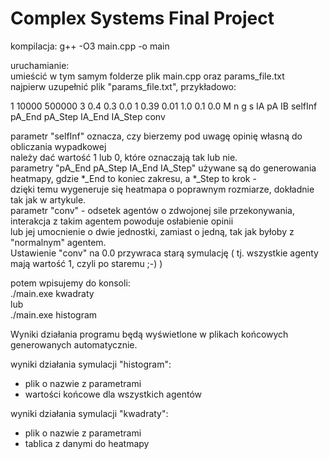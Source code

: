 # Complex Systems Final Project
kompilacja:
g++ -O3 main.cpp -o main

uruchamianie:\
umieścić w tym samym folderze plik main.cpp oraz params_file.txt\
najpierw uzupełnić plik "params_file.txt", przykładowo:

1 10000 500000 3 0.4 0.3 0.0 1 0.39 0.01 1.0 0.1 0.0
M n       g    s IA  pA  IB selfInf  pA_End pA_Step IA_End IA_Step conv

parametr "selfInf" oznacza, czy bierzemy pod uwagę opinię własną do obliczania wypadkowej\
należy dać wartość 1 lub 0, które oznaczają tak lub nie.\
parametry "pA_End pA_Step IA_End IA_Step" używane są do generowania heatmapy, gdzie *_End to koniec zakresu, a *_Step to krok -\
dzięki temu wygeneruje się heatmapa o poprawnym rozmiarze, dokładnie tak jak w artykule.\
parametr "conv" - odsetek agentów o zdwojonej sile przekonywania, interakcja z takim agentem powoduje osłabienie opinii\
lub jej umocnienie o dwie jednostki, zamiast o jedną, tak jak byłoby z "normalnym" agentem.\
Ustawienie "conv" na 0.0 przywraca starą symulację ( tj. wszystkie agenty mają wartość 1, czyli po staremu ;-) )

potem wpisujemy do konsoli:\
./main.exe kwadraty\
lub\
./main.exe histogram

Wyniki działania programu będą wyświetlone w plikach końcowych generowanych automatycznie.

wyniki działania symulacji "histogram":
- plik o nazwie z parametrami
- wartości końcowe dla wszystkich agentów

wyniki działania symulacji "kwadraty":
- plik o nazwie z parametrami
- tablica z danymi do heatmapy
